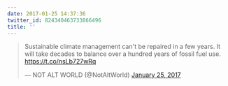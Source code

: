```yaml
---
date: 2017-01-25 14:37:36
twitter_id: 824340463733866496
title: ''
---
```


<blockquote class="twitter-tweet"><p lang="en" dir="ltr">Sustainable climate management can&#39;t be repaired in a few years. It will take decades to balance over a hundred years of fossil fuel use. <a href="https://t.co/nsLb727wRq">https://t.co/nsLb727wRq</a></p>&mdash; NOT ALT WORLD (@NotAltWorld) <a href="https://twitter.com/NotAltWorld/status/824334629138272256?ref_src=twsrc%5Etfw">January 25, 2017</a></blockquote>
<script async src="https://platform.twitter.com/widgets.js" charset="utf-8"></script>
